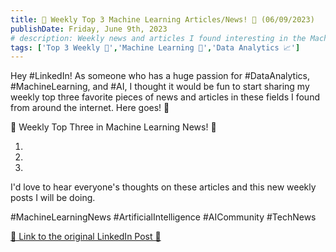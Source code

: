 ```yaml
---
title: 📰 Weekly Top 3 Machine Learning Articles/News! 🤖 (06/09/2023) 
publishDate: Friday, June 9th, 2023
# description: Weekly news and articles I found interesting in the Machine Learning world.
tags: ['Top 3 Weekly 📰','Machine Learning 🤖','Data Analytics 📈']
---
```


Hey #LinkedIn! As someone who has a huge passion for #DataAnalytics, #MachineLearning, and #AI, I thought it would be fun to start sharing my weekly top three favorite pieces of news and articles in these fields I found from around the internet. Here goes! 🙌

📰 Weekly Top Three in Machine Learning News! 🤖

1. 

2. 

3. 



I'd love to hear everyone's thoughts on these articles and this new weekly posts I will be doing.

#MachineLearningNews #ArtificialIntelligence #AICommunity #TechNews

[🔗 Link to the original LinkedIn Post 🔗](https://www.linkedin.com/feed/)